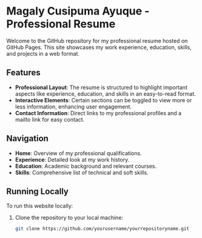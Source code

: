 # Magaly Cusipuma Ayuque - Professional Resume

Welcome to the GitHub repository for my professional resume hosted on GitHub Pages. This site showcases my work experience, education, skills, and projects in a web format.

## Features

- **Professional Layout**: The resume is structured to highlight important aspects like experience, education, and skills in an easy-to-read format.
- **Interactive Elements**: Certain sections can be toggled to view more or less information, enhancing user engagement.
- **Contact Information**: Direct links to my professional profiles and a mailto link for easy contact.

## Navigation

- **Home**: Overview of my professional qualifications.
- **Experience**: Detailed look at my work history.
- **Education**: Academic background and relevant courses.
- **Skills**: Comprehensive list of technical and soft skills.

## Running Locally

To run this website locally:

1. Clone the repository to your local machine:
   ```bash
   git clone https://github.com/yourusername/yourrepositoryname.git
